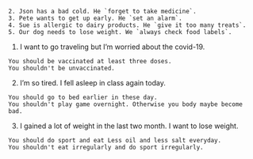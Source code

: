 ```
2. Json has a bad cold. He `forget to take medicine`.
3. Pete wants to get up early. He `set an alarm`.
4. Sue is allergic to dairy products. He `give it too many treats`.
5. Our dog needs to lose weight. We `always check food labels`.
```

1. I want to go traveling but I’m worried about the covid-19.
```
You should be vaccinated at least three doses.
You shouldn't be unvaccinated.
```
2. I’m so tired. I fell asleep in class again today.

```
You should go to bed earlier in these day.
You shouldn't play game overnight. Otherwise you body maybe become bad.
```

3. I gained a lot of weight in the last two month. I want to lose weight.

```
You should do sport and eat Less oil and less salt everyday.
You shouldn't eat irregularly and do sport irregularly.
```
